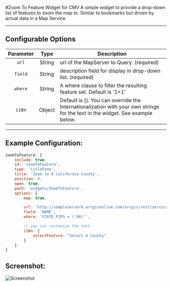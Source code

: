 #Zoom To Feature Widget for CMV
A simple widget to provide a drop-down list of features to zoom the map to. Similar to bookmarks but driven by actual data in a Map Service.

---
## Configurable Options

| Parameter | Type | Description |
| :----: | :--: | ----------- |
| `url` | String | url of the MapServer to Query. (required) |
| `field` | String | description field for display in drop-down list. (required) |
| `where` | String | A where clause to filter the resulting feature set. Default is '1=1' |
| `i18n` | Object | Default is {}. You can override the Internationalization with your own strings for the text in the widget. See example below. |

---
## Example Configuration:
``` javascript
zoomToFeature: {
    include: true,
    id: 'zoomToFeature',
    type: 'titlePane',
    title: 'Zoom to A California County',
    position: 0,
    open: true,
    path: 'widgets/ZoomToFeature',
    options: {
        map: true,

        url: 'http://sampleserver6.arcgisonline.com/arcgis/rest/services/Census/MapServer/2',
        field: 'NAME',
        where: 'STATE_FIPS = \'06\'',

        // you can customize the text
        i18n: {
            selectFeature: "Select A County"
        }
    }
}
```

## Screenshot:
![Screenshot](https://tmcgee.github.io/cmv-widgets/images/zoomToFeature1.jpg)
